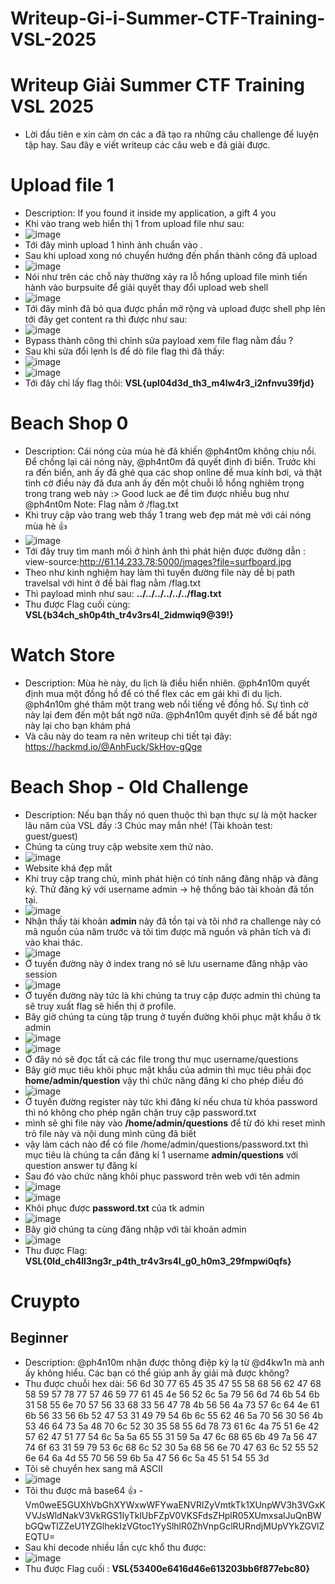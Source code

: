 # Writeup-Gi-i-Summer-CTF-Training-VSL-2025
# Writeup Giải Summer CTF Training VSL 2025
- Lời đầu tiên e xin cảm ơn các a đã tạo ra những câu challenge để luyện tập hay. Sau đây e viết writeup các câu web e đã giải được.
# Upload file 1
- Description: If you found it inside my application, a gift 4 you
- Khi vào trang web hiển thị 1 from upload file như sau: 
- ![image](https://hackmd.io/_uploads/rkZGE6sNgg.png)
- Tới đây mình upload 1 hình ảnh chuẩn vào .
- Sau khi upload xong nó chuyển hướng đến phần thành công đã upload
- ![image](https://hackmd.io/_uploads/r1eUVpoVge.png)
- Nói như trên các chỗ này thường xảy ra lỗ hổng upload file mình tiến hành vào burpsuite để giải quyết thay đổi upload web shell
- ![image](https://hackmd.io/_uploads/SyijVTsNll.png)
- Tới đây mình đã bỏ qua được phần mở rộng và upload được shell php lên tới đây get content ra thì được như sau:
- ![image](https://hackmd.io/_uploads/r1pGHTiNel.png)
- Bypass thành công thì chỉnh sửa payload xem file flag nằm đầu ?
- Sau khi sửa đổi lẹnh ls để dò file flag thì đã thấy:
- ![image](https://hackmd.io/_uploads/H1A_SasEeg.png)
- ![image](https://hackmd.io/_uploads/SJAELTsEel.png)
- Tới đây chỉ lấy flag thôi: **VSL{upl04d3d_th3_m4lw4r3_i2nfnvu39fjd}**
# Beach Shop 0
- Description: Cái nóng của mùa hè đã khiến @ph4nt0m không chịu nổi. Để chống lại cái nóng này, @ph4nt0m đã quyết định đi biển. Trước khi ra đến biển, anh ấy đã ghé qua các shop online để mua kính bơi, và thật tình cờ điều này đã đưa anh ấy đến một chuỗi lỗ hổng nghiêm trọng trong trang web này :>
Good luck ae để tìm được nhiều bug như @ph4nt0m
Note: Flag nằm ở /flag.txt
- Khi truy cập vào trang web thấy 1 trang web đẹp mát mẻ với cái nóng mùa hè :+1: 
- ![image](https://hackmd.io/_uploads/Syc2LpoVge.png)
- Tới đây truy tìm manh mối ở hình ảnh thì phát hiện được đường dẫn : view-source:http://61.14.233.78:5000/images?file=surfboard.jpg
- Theo như kinh nghiệm hay làm thì tuyến đường file này dễ bị path travelsal với hint ở đề bài flag nằm /flag.txt
- Thì payload mình như sau: **../../../../../../flag.txt**
- Thu được Flag cuối cùng: **VSL{b34ch_sh0p4th_tr4v3rs4l_2idmwiq9@39!}**
# Watch Store
- Description: Mùa hè này, du lịch là điều hiển nhiên. @ph4n10m quyết định mua một đồng hồ để có thể flex các em gái khi đi du lịch. @ph4n10m ghé thăm một trang web nổi tiếng về đồng hồ. Sự tình cờ này lại đem đến một bất ngờ nữa.
@ph4n10m quyết định sẽ để bất ngờ này lại cho bạn khám phá
- Và câu này do team ra nên writeup chi tiết tại đây: https://hackmd.io/@AnhFuck/SkHov-gQge
# Beach Shop - Old Challenge
- Description: Nếu bạn thấy nó quen thuộc thì bạn thực sự là một hacker lâu năm của VSL đấy :3
Chúc may mắn nhé! (Tài khoản test: guest/guest)
- Chúng ta cùng truy cập website xem thử nào. 
- ![image](https://hackmd.io/_uploads/SJ9Xjl2Vel.png)
- Website khá đẹp mắt 
- Khi truy cập trang chủ, mình phát hiện có tính năng đăng nhập và đăng ký. Thử đăng ký với username admin → hệ thống báo tài khoản đã tồn tại. 
- ![image](https://hackmd.io/_uploads/Sk3ijln4gl.png)
- Nhận thấy tài khoản **admin** này đã tồn tại và tôi nhớ ra challenge này có mã nguồn của năm trước và tôi tìm được mã nguồn và phân tích và đi vào khai thác.
- ![image](https://hackmd.io/_uploads/S1cs3l2Nxg.png)
- Ở tuyến đường này ở index trang nó sẽ lưu username đăng nhập vào session 
- ![image](https://hackmd.io/_uploads/Byd1pe3Vxl.png)
- Ở tuyến đường này tức là khi chúng ta truy cập được admin thì chúng ta sẽ truy xuất flag sẽ hiển thị ở profile.
- Bây giờ chúng ta cùng tập trung ở tuyến đường khôi phục mật khẩu ở tk admin
- ![image](https://hackmd.io/_uploads/BJT0yZ2Egx.png)
- ![image](https://hackmd.io/_uploads/Bk5Jx-nVeg.png)
- Ở đây nó sẽ đọc tất cả các file trong thư mục username/questions
- Bây giờ mục tiêu khôi phục mật khẩu của admin thì mục tiêu phải đọc **home/admin/question** vậy thì chức năng đăng kí cho phép điều đó
- ![image](https://hackmd.io/_uploads/H1WrbWhVxx.png)
- Ở tuyến đường register này tức khi đăng kí nếu chưa từ khóa password thì nó không cho phép ngăn chặn truy cập password.txt
- mình sẽ ghi file này vào **/home/admin/questions** để từ đó khi reset mình trỏ file này và nội dung mình cũng đã biết
- vậy làm cách nào để có file /home/admin/questions/password.txt thì mục tiêu là chúng ta cần đăng kí 1 username **admin/questions** với question answer tự đăng kí
- Sau đó vào chức năng khôi phục password trên web với tên admin
- ![image](https://hackmd.io/_uploads/H1T-XWhEge.png)
- ![image](https://hackmd.io/_uploads/rJFSXW3Ngx.png)
- Khôi phục được **password.txt** của tk admin 
- ![image](https://hackmd.io/_uploads/Bk7u7Z3Vlg.png)
- Bây giờ chúng ta cùng đăng nhập với tài khoản admin
- ![image](https://hackmd.io/_uploads/SJTcm-nNle.png)
- Thu được Flag: **VSL{0ld_ch4ll3ng3r_p4th_tr4v3rs4l_g0_h0m3_29fmpwi0qfs}**

# Cruypto
## Beginner
- Description: @ph4n10m nhận được thông điệp kỳ lạ từ @d4kw1n mà anh ấy không hiểu. Các bạn có thể giúp anh ấy giải mã được không? 
- Thu được chuỗi hex dài: 56 6d 30 77 65 45 35 47 55 58 68 56 62 47 68 58 59 57 78 77 57 46 59 77 61 45 4e 56 52 6c 5a 79 56 6d 74 6b 54 6b 31 58 55 6e 70 57 56 33 68 33 56 47 78 4b 56 56 4a 73 57 6c 64 4e 61 6b 56 33 56 6b 52 47 53 31 49 79 54 6b 6c 55 62 46 5a 70 56 30 56 4b 53 46 64 73 5a 48 70 6c 52 30 35 58 55 6d 78 73 61 6c 4a 75 51 6e 42 57 62 47 51 77 54 6c 5a 5a 65 55 31 59 5a 47 6c 68 65 6b 49 7a 56 47 74 6f 63 31 59 79 53 6c 68 6c 52 30 5a 68 56 6e 70 47 63 6c 52 55 52 6e 64 6a 4d 55 70 56 59 6b 5a 47 56 6c 5a 45 51 54 55 3d
- Tôi sẽ chuyển hex sang mã ASCII
- ![image](https://hackmd.io/_uploads/SJp1IZhNxg.png)
- Tôi thu được mã base64 :+1: 
-Vm0weE5GUXhVbGhXYWxwWFYwaENVRlZyVmtkTk1XUnpWV3h3VGxKVVJsWldNakV3VkRGS1IyTklUbFZpV0VKSFdsZHplR05XUmxsalJuQnBWbGQwTlZZeU1YZGlhekIzVGtoc1YySlhlR0ZhVnpGclRURndjMUpVYkZGVlZEQTU=
- Sau khi decode nhiều lần cực khổ thu được:
- ![image](https://hackmd.io/_uploads/ryKHDWh4xx.png)
- Thu được Flag cuối : **VSL{53400e6416d46e613203bb6f877ebc80}**
